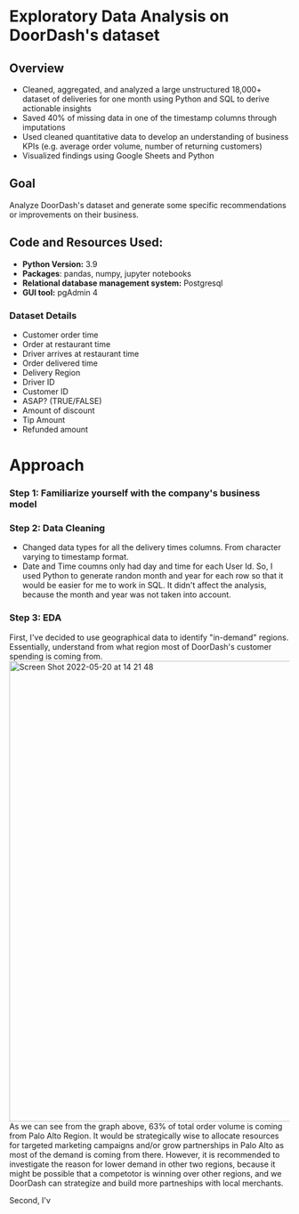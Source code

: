 # Exploratory Data Analysis on DoorDash's dataset  

## Overview

* Cleaned, aggregated, and analyzed a large unstructured 18,000+ dataset of deliveries for one month using Python and SQL to derive actionable insights 
* Saved 40% of missing data in one of the timestamp columns through imputations 
* Used cleaned quantitative data to develop an understanding of business KPIs (e.g. average order volume, number of returning customers)
* Visualized findings using Google Sheets and Python 

## Goal
Analyze DoorDash's dataset and generate some specific recommendations or improvements on their business.

## Code and Resources Used:
* **Python Version:** 3.9 
* **Packages**: pandas, numpy, jupyter notebooks
* **Relational database management system:** Postgresql 
* **GUI tool:** pgAdmin 4

### Dataset Details 

* Customer order time
* Order at restaurant time
* Driver arrives at restaurant time
* Order delivered time
* Delivery Region 
* Driver ID
* Customer ID
* ASAP? (TRUE/FALSE)
* Amount of discount
* Tip Amount 
* Refunded amount

# Approach

### Step 1: Familiarize yourself with the company's business model

### Step 2: Data Cleaning 
* Changed data types for all the delivery times columns. From character varying to timestamp format. 
* Date and Time coumns only had day and time for each User Id. So, I used Python to generate randon month and year for each row so that it would be easier for me to work in SQL. It didn't affect the analysis, because the month and year was not taken into account. 

### Step 3: EDA
First, I've decided to use geographical data to identify "in-demand" regions. Essentially, understand from what region most of DoorDash's customer spending is coming from. 
<img width="828" alt="Screen Shot 2022-05-20 at 14 21 48" src="https://user-images.githubusercontent.com/104313288/169589592-f80852f8-8b9d-442a-a309-97ad37118ebe.png">
As we can see from the graph above, 63% of total order volume is coming from Palo Alto Region. It would be strategically wise to allocate resources for targeted marketing campaigns and/or grow partnerships in Palo Alto as most of the demand is coming from there. However, it is recommended to investigate the reason for lower demand in other two regions, because it might be possible that a competotor is winning over other regions, and we DoorDash can strategize and build more partneships with local merchants.

Second, I'v
